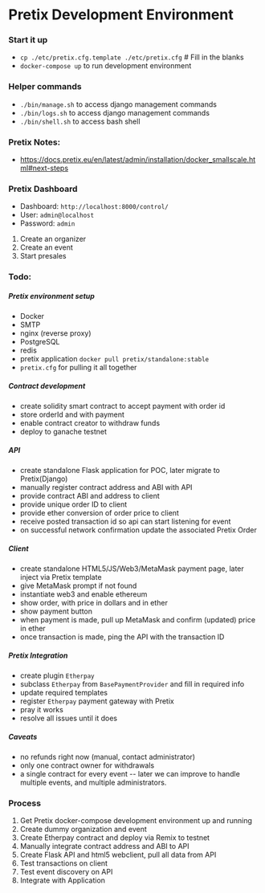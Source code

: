 # Pretix Development Environment

### Start it up

* `cp ./etc/pretix.cfg.template ./etc/pretix.cfg` # Fill in the blanks
* `docker-compose up` to run development environment 

### Helper commands

* `./bin/manage.sh` to access django management commands
* `./bin/logs.sh` to access django management commands
* `./bin/shell.sh` to access bash shell

### Pretix Notes:

* https://docs.pretix.eu/en/latest/admin/installation/docker_smallscale.html#next-steps

### Pretix Dashboard

* Dashboard: `http://localhost:8000/control/`
* User: `admin@localhost`
* Password: `admin`

1. Create an organizer
2. Create an event
3. Start presales

### Todo:

##### Pretix environment setup

* Docker
* SMTP
* nginx (reverse proxy)
* PostgreSQL
* redis
* pretix application `docker pull pretix/standalone:stable`
* `pretix.cfg` for pulling it all together

##### Contract development

* create solidity smart contract to accept payment with order id
* store orderId and with payment
* enable contract creator to withdraw funds
* deploy to ganache testnet

##### API

* create standalone Flask application for POC, later migrate to Pretix(Django)
* manually register contract address and ABI with API
* provide contract ABI and address to client
* provide unique order ID to client
* provide ether conversion of order price to client
* receive posted transaction id so api can start listening for event
* on successful network confirmation update the associated Pretix Order

##### Client

* create standalone HTML5/JS/Web3/MetaMask payment page, later inject via Pretix template
* give MetaMask prompt if not found
* instantiate web3 and enable ethereum
* show order, with price in dollars and in ether
* show payment button
* when payment is made, pull up MetaMask and confirm (updated) price in ether
* once transaction is made, ping the API with the transaction ID

##### Pretix Integration

* create plugin `Etherpay`
* subclass `Etherpay` from `BasePaymentProvider` and fill in required info
* update required templates
* register `Etherpay` payment gateway with Pretix
* pray it works
* resolve all issues until it does

##### Caveats

* no refunds right now (manual, contact administrator)
* only one contract owner for withdrawals
* a single contract for every event -- later we can improve to handle multiple events, and multiple administrators.

### Process

1. Get Pretix docker-compose development environment up and running
1. Create dummy organization and event
1. Create Etherpay contract and deploy via Remix to testnet
1. Manually integrate contract address and ABI to API
1. Create Flask API and html5 webclient, pull all data from API
1. Test transactions on client
1. Test event discovery on API
1. Integrate with Application


